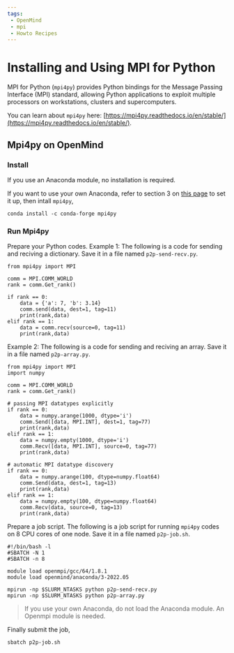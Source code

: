 ```yaml
---
tags:
 - OpenMind
 - mpi
 - Howto Recipes
---
```


# Installing and Using MPI for Python

MPI for Python (`mpi4py`) provides Python bindings for the Message Passing Interface (MPI) standard, allowing Python applications to exploit multiple processors on workstations, clusters and supercomputers.

You can learn about `mpi4py` here: [https://mpi4py.readthedocs.io/en/stable/](https://mpi4py.readthedocs.io/en/stable/).

## Mpi4py on OpenMind

### Install 

If you use an Anaconda module, no installation is required.

If you want to use your own Anaconda, refer to section 3 on [this page](https://github.mit.edu/MGHPCC/OpenMind/wiki/How-to-make-Python-ready-for-use%3F) to set it up, then intall `mpi4py`, 
```
conda install -c conda-forge mpi4py
```

### Run Mpi4py

Prepare your Python codes. Example 1: The following is a code for sending and reciving a dictionary. Save it in a file named `p2p-send-recv.py`.
```
from mpi4py import MPI

comm = MPI.COMM_WORLD
rank = comm.Get_rank()

if rank == 0:
    data = {'a': 7, 'b': 3.14}
    comm.send(data, dest=1, tag=11)
    print(rank,data)
elif rank == 1:
    data = comm.recv(source=0, tag=11)
    print(rank,data)
``` 

Example 2: The following is a code for sending and reciving an array. Save it in a file named `p2p-array.py`.
```
from mpi4py import MPI
import numpy

comm = MPI.COMM_WORLD
rank = comm.Get_rank()

# passing MPI datatypes explicitly
if rank == 0:
    data = numpy.arange(1000, dtype='i')
    comm.Send([data, MPI.INT], dest=1, tag=77)
    print(rank,data)
elif rank == 1:
    data = numpy.empty(1000, dtype='i')
    comm.Recv([data, MPI.INT], source=0, tag=77)
    print(rank,data)

# automatic MPI datatype discovery
if rank == 0:
    data = numpy.arange(100, dtype=numpy.float64)
    comm.Send(data, dest=1, tag=13)
    print(rank,data)
elif rank == 1:
    data = numpy.empty(100, dtype=numpy.float64)
    comm.Recv(data, source=0, tag=13)
    print(rank,data)
```

Prepare a job script. The following is a job script for running `mpi4py` codes on 8 CPU cores of one node. Save it in a file named `p2p-job.sh`.
```
#!/bin/bash -l
#SBATCH -N 1
#SBATCH -n 8

module load openmpi/gcc/64/1.8.1
module load openmind/anaconda/3-2022.05

mpirun -np $SLURM_NTASKS python p2p-send-recv.py
mpirun -np $SLURM_NTASKS python p2p-array.py
```

> If you use your own Anaconda, do not load the Anaconda module. An Openmpi module is needed.

Finally submit the job,
```
sbatch p2p-job.sh
```

